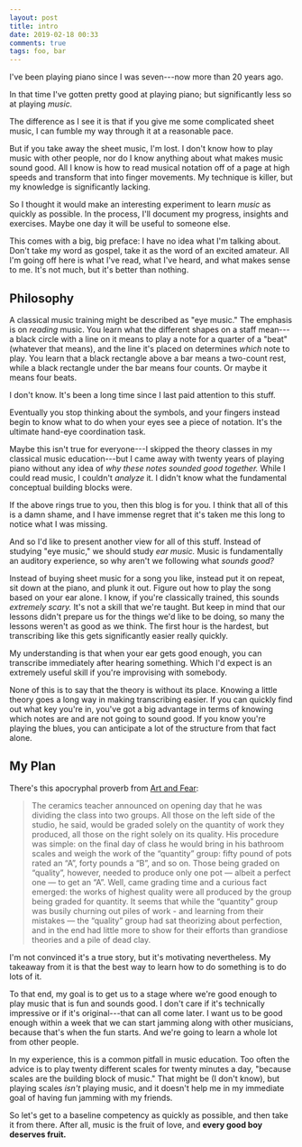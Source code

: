```yaml
---
layout: post
title: intro
date: 2019-02-18 00:33
comments: true
tags: foo, bar
---
```


I've been playing piano since I was seven---now more than 20 years ago.

In that time I've gotten pretty good at playing piano; but significantly less so
at playing *music.*

The difference as I see it is that if you give me some complicated sheet music,
I can fumble my way through it at a reasonable pace.

But if you take away the sheet music, I'm lost. I don't know how to play music
with other people, nor do I know anything about what makes music sound good. All
I know is how to read musical notation off of a page at high speeds and
transform that into finger movements. My technique is killer, but my knowledge
is significantly lacking.

So I thought it would make an interesting experiment to learn *music* as quickly
as possible. In the process, I'll document my progress, insights and exercises.
Maybe one day it will be useful to someone else.

This comes with a big, big preface: I have no idea what I'm talking about. Don't
take my word as gospel, take it as the word of an excited amateur. All I'm going
off here is what I've read, what I've heard, and what makes sense to me. It's
not much, but it's better than nothing.


## Philosophy

A classical music training might be described as "eye music." The emphasis is on
*reading* music. You learn what the different shapes on a staff mean---a black
circle with a line on it means to play a note for a quarter of a "beat"
(whatever that means), and the line it's placed on determines *which* note to
play. You learn that a black rectangle above a bar means a two-count rest, while
a black rectangle under the bar means four counts. Or maybe it means four beats.

I don't know. It's been a long time since I last paid attention to this stuff.

Eventually you stop thinking about the symbols, and your fingers instead begin
to know what to do when your eyes see a piece of notation. It's the ultimate
hand-eye coordination task.

Maybe this isn't true for everyone---I skipped the theory classes in my
classical music education---but I came away with twenty years of playing piano
without any idea of *why these notes sounded good together.* While I could read
music, I couldn't *analyze* it. I didn't know what the fundamental conceptual
building blocks were.

If the above rings true to you, then this blog is for you. I think that all of
this is a damn shame, and I have immense regret that it's taken me this long to
notice what I was missing.

And so I'd like to present another view for all of this stuff. Instead of
studying "eye music," we should study *ear music.* Music is fundamentally an
auditory experience, so why aren't we following what *sounds good?*

Instead of buying sheet music for a song you like, instead put it on repeat, sit
down at the piano, and plunk it out. Figure out how to play the song based on
your ear alone. I know, if you're classically trained, this sounds *extremely
scary.* It's not a skill that we're taught. But keep in mind that our lessons
didn't prepare us for the things we'd like to be doing, so many the lessons
weren't as good as we think. The first hour is the hardest, but transcribing
like this gets significantly easier really quickly.

My understanding is that when your ear gets good enough, you can transcribe
immediately after hearing something. Which I'd expect is an extremely useful
skill if you're improvising with somebody.

None of this is to say that the theory is without its place. Knowing a little
theory goes a long way in making transcribing easier. If you can quickly find
out what key you're in, you've got a big advantage in terms of knowing which
notes are and are not going to sound good. If you know you're playing the blues,
you can anticipate a lot of the structure from that fact alone.


## My Plan

There's this apocryphal proverb from [Art and Fear][fear]:

[fear]: https://www.goodreads.com/book/show/187633.Art_and_Fear

> The ceramics teacher announced on opening day that he was dividing the class
> into two groups. All those on the left side of the studio, he said, would be
> graded solely on the quantity of work they produced, all those on the right
> solely on its quality. His procedure was simple: on the final day of class he
> would bring in his bathroom scales and weigh the work of the “quantity” group:
> fifty pound of pots rated an “A”, forty pounds a “B”, and so on. Those being
> graded on “quality”, however, needed to produce only one pot — albeit a
> perfect one — to get an “A”. Well, came grading time and a curious fact
> emerged: the works of highest quality were all produced by the group being
> graded for quantity. It seems that while the “quantity” group was busily
> churning out piles of work - and learning from their mistakes — the “quality”
> group had sat theorizing about perfection, and in the end had little more to
> show for their efforts than grandiose theories and a pile of dead clay.

I'm not convinced it's a true story, but it's motivating nevertheless. My
takeaway from it is that the best way to learn how to do something is to do lots
of it.

To that end, my goal is to get us to a stage where we're good enough to play
music that is fun and sounds good. I don't care if it's technically impressive
or if it's original---that can all come later. I want us to be good enough
within a week that we can start jamming along with other musicians, because
that's when the fun starts. And we're going to learn a whole lot from other
people.

In my experience, this is a common pitfall in music education. Too often the
advice is to play twenty different scales for twenty minutes a day, "because
scales are the building block of music." That might be (I don't know), but
playing scales *isn't* playing music, and it doesn't help me in my immediate
goal of having fun jamming with my friends.

So let's get to a baseline competency as quickly as possible, and then take it
from there. After all, music is the fruit of love, and **every good boy deserves
fruit.**

